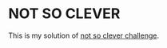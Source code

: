 # NOT SO CLEVER

This is my solution of [not so clever challenge](https://www.codeeval.com/open_challenges/232/).
